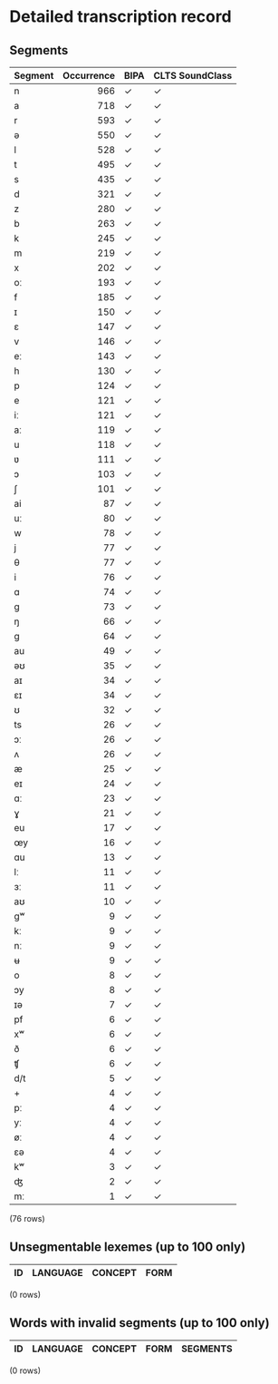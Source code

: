 
# Detailed transcription record

## Segments

| Segment | Occurrence | BIPA | CLTS SoundClass |
|:----------|-------------:|:-------|:------------------|
| n | 966 | ✓ | ✓ |
| a | 718 | ✓ | ✓ |
| r | 593 | ✓ | ✓ |
| ə | 550 | ✓ | ✓ |
| l | 528 | ✓ | ✓ |
| t | 495 | ✓ | ✓ |
| s | 435 | ✓ | ✓ |
| d | 321 | ✓ | ✓ |
| z | 280 | ✓ | ✓ |
| b | 263 | ✓ | ✓ |
| k | 245 | ✓ | ✓ |
| m | 219 | ✓ | ✓ |
| x | 202 | ✓ | ✓ |
| oː | 193 | ✓ | ✓ |
| f | 185 | ✓ | ✓ |
| ɪ | 150 | ✓ | ✓ |
| ɛ | 147 | ✓ | ✓ |
| v | 146 | ✓ | ✓ |
| eː | 143 | ✓ | ✓ |
| h | 130 | ✓ | ✓ |
| p | 124 | ✓ | ✓ |
| e | 121 | ✓ | ✓ |
| iː | 121 | ✓ | ✓ |
| aː | 119 | ✓ | ✓ |
| u | 118 | ✓ | ✓ |
| ʋ | 111 | ✓ | ✓ |
| ɔ | 103 | ✓ | ✓ |
| ʃ | 101 | ✓ | ✓ |
| ai | 87 | ✓ | ✓ |
| uː | 80 | ✓ | ✓ |
| w | 78 | ✓ | ✓ |
| j | 77 | ✓ | ✓ |
| θ | 77 | ✓ | ✓ |
| i | 76 | ✓ | ✓ |
| ɑ | 74 | ✓ | ✓ |
| g | 73 | ✓ | ✓ |
| ŋ | 66 | ✓ | ✓ |
| ɡ | 64 | ✓ | ✓ |
| au | 49 | ✓ | ✓ |
| əʊ | 35 | ✓ | ✓ |
| aɪ | 34 | ✓ | ✓ |
| ɛɪ | 34 | ✓ | ✓ |
| ʊ | 32 | ✓ | ✓ |
| ts | 26 | ✓ | ✓ |
| ɔː | 26 | ✓ | ✓ |
| ʌ | 26 | ✓ | ✓ |
| æ | 25 | ✓ | ✓ |
| eɪ | 24 | ✓ | ✓ |
| ɑː | 23 | ✓ | ✓ |
| ɣ | 21 | ✓ | ✓ |
| eu | 17 | ✓ | ✓ |
| œy | 16 | ✓ | ✓ |
| ɑu | 13 | ✓ | ✓ |
| lː | 11 | ✓ | ✓ |
| ɜː | 11 | ✓ | ✓ |
| aʊ | 10 | ✓ | ✓ |
| gʷ | 9 | ✓ | ✓ |
| kː | 9 | ✓ | ✓ |
| nː | 9 | ✓ | ✓ |
| ʉ | 9 | ✓ | ✓ |
| o | 8 | ✓ | ✓ |
| ɔy | 8 | ✓ | ✓ |
| ɪə | 7 | ✓ | ✓ |
| pf | 6 | ✓ | ✓ |
| xʷ | 6 | ✓ | ✓ |
| ð | 6 | ✓ | ✓ |
| ʧ | 6 | ✓ | ✓ |
| d/t | 5 | ✓ | ✓ |
| + | 4 | ✓ | ✓ |
| pː | 4 | ✓ | ✓ |
| yː | 4 | ✓ | ✓ |
| øː | 4 | ✓ | ✓ |
| ɛə | 4 | ✓ | ✓ |
| kʷ | 3 | ✓ | ✓ |
| ʤ | 2 | ✓ | ✓ |
| mː | 1 | ✓ | ✓ |

(76 rows)



## Unsegmentable lexemes (up to 100 only)

| ID | LANGUAGE | CONCEPT | FORM |
|------|------------|-----------|--------|

(0 rows)



## Words with invalid segments (up to 100 only)

| ID | LANGUAGE | CONCEPT | FORM | SEGMENTS |
|------|------------|-----------|--------|------------|

(0 rows)


